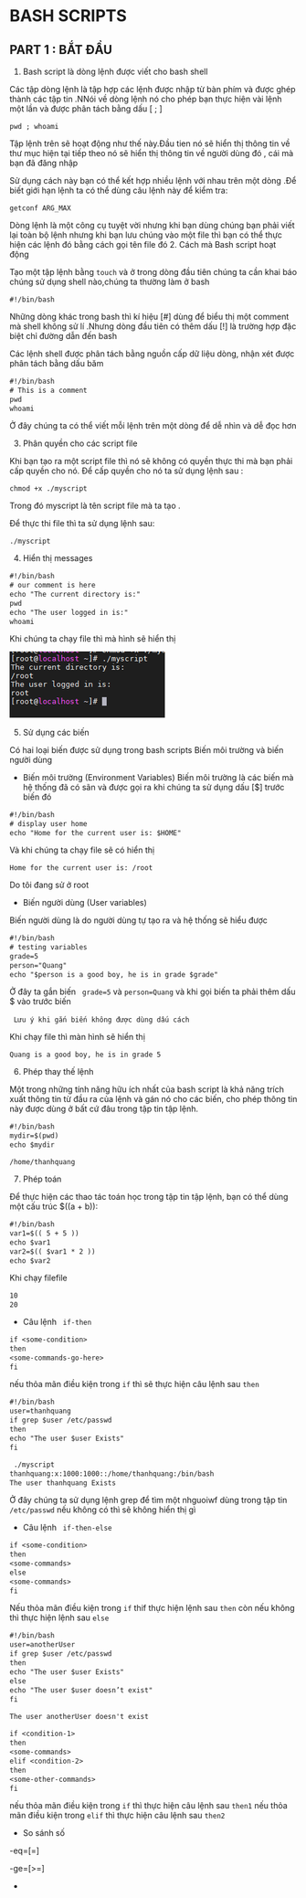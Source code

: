 # BASH SCRIPTS
## PART 1 : BẮT ĐẦU

1. Bash script là dòng lệnh được viết cho bash shell

Các tập dòng lệnh là tập hợp các lệnh được nhập từ bàn phím và được ghép thành các tập tin .NNói về dòng lệnh nó cho phép bạn thực hiện vài lệnh một lần và được phân tách bằng dấu [ ; ]

```
pwd ; whoami
```
Tập lệnh trên sẽ hoạt động như thế này.Đầu tien nó sẽ hiển thị thông tin về thư mục hiện tại tiếp theo nó sẽ hiển thị thông tin về người dùng đó , cái mà bạn đã đăng nhập

Sử dụng cách này bạn có thể kết hợp nhiều lệnh với nhau trên một dòng .Để biết giới hạn lệnh ta có thể dùng câu lệnh này để kiểm tra:
```
getconf ARG_MAX
 ```
Dòng lệnh là một công cụ tuyệt vời nhưng khi bạn dùng chúng bạn phải viết lại toàn bộ lệnh nhưng khi bạn lưu chúng vào một file thì bạn có thể thực hiện các lệnh đó bằng cách gọi tên file đó
2. Cách mà Bash script hoạt động

 Tạo một tập lệnh bằng ` touch ` và ở trong dòng đầu tiên chúng ta cần khai báo chúng sử dụng shell nào,chúng ta thường làm ở bash
```
#!/bin/bash
```
Những dòng khác trong bash thì kí hiệu [#] dùng để biểu thị một comment mà shell không sử lí .Nhưng dòng đầu tiên có thêm dấu [!] là trường hợp đặc biệt chỉ đường dẫn đến bash

Các lệnh shell được phân tách bằng nguồn cấp dữ liệu dòng, nhận xét được phân tách bằng dấu băm
```
#!/bin/bash
# This is a comment
pwd
whoami
```
Ở đây chúng ta có thể viết mỗi lệnh trên một dòng để dễ nhìn và dễ đọc hơn

3. Phân quyền cho các script file

Khi bạn tạo ra một script file thì nó sẽ không có quyền thực thi mà bạn phải cấp quyền cho nó. Để cấp quyền cho nó ta sử dụng lệnh sau :
```
chmod +x ./myscript
```
Trong đó myscript là tên script file mà ta tạo .

Để thực thi file thì ta sử dụng lệnh sau:
```
./myscript
```
4. Hiển thị messages
```
#!/bin/bash
# our comment is here
echo "The current directory is:"
pwd
echo "The user logged in is:"
whoami
```
Khi chúng ta chạy file thì mà hình sẽ hiển thị

![alt](/images/Screenshot_1.png)

5. Sử dụng các biến 

Có hai loại biến được sử dụng trong bash scripts
Biến môi trường và biến người dùng
- Biến môi trường (Environment Variables)
Biến môi trường là các biến mà hệ thống đã có sãn và được gọi ra khi chúng ta sử dụng dấu [$] trước biến đó
```
#!/bin/bash
# display user home
echo "Home for the current user is: $HOME"
```
Và khi chúng ta chạy file sẽ có hiển thị 
```
Home for the current user is: /root
```
Do tôi đang sử ở root
- Biến người dùng (User variables)

Biến người dùng là do người dùng tự tạo ra và hệ thống sẽ hiểu được
```
#!/bin/bash
# testing variables
grade=5
person="Quang"
echo "$person is a good boy, he is in grade $grade"
```
Ở đây ta gắn biến ` grade=5` và `person=Quang` và khi gọi biến ta phải thêm dấu $ vào trước biến

` Lưu ý khi gắn biến không được dùng dấu cách`

Khi chạy file thì màn hình sẽ hiển thị 
```
Quang is a good boy, he is in grade 5
```
6. Phép thay thế lệnh 

Một trong những tính năng hữu ích nhất của bash script là khả năng trích xuất thông tin từ đầu ra của lệnh và gán nó cho các biến, cho phép thông tin này được dùng ở bất cứ đâu trong tập tin tập lệnh. 
```
#!/bin/bash
mydir=$(pwd)
echo $mydir
```
```
/home/thanhquang
```
7. Phép toán

Để thực hiện các thao tác toán học trong tập tin tập lệnh, bạn có thể dùng một cấu trúc $((a + b)): 
```
#!/bin/bash
var1=$(( 5 + 5 ))
echo $var1
var2=$(( $var1 * 2 ))
echo $var2
```
Khi chạy filefile
```
10
20
```
- Câu lệnh ` if-then`
```
if <some-condition>
then
<some-commands-go-here>
fi
```
nếu thỏa mãn điều kiện trong ` if ` thì sẽ thực hiện câu lệnh sau ` then `
```
#!/bin/bash
user=thanhquang
if grep $user /etc/passwd
then
echo "The user $user Exists"
fi
```
```
 ./myscript
thanhquang:x:1000:1000::/home/thanhquang:/bin/bash
The user thanhquang Exists
```
Ở đây chúng ta sử dụng lệnh grep để tìm một nhguoiwf dùng trong tập tin ` /etc/passwd ` nếu không có thì sẽ không hiển thị gì

- Câu lệnh ` if-then-else`
```
if <some-condition>
then
<some-commands>
else
<some-commands>
fi
```
Nếu thỏa mãn điều kiện trong `if` thif thực hiện lệnh sau `then` còn nếu không thì thực hiện lệnh sau `else`
```
#!/bin/bash
user=anotherUser
if grep $user /etc/passwd
then
echo "The user $user Exists"
else
echo "The user $user doesn’t exist"
fi
```
```
The user anotherUser doesn't exist
```
```
if <condition-1>
then
<some-commands>
elif <condition-2>
then
<some-other-commands>
fi
```
nếu thỏa mãn điều kiện trong `if` thì thực hiện câu lệnh sau `then1` nếu thỏa mãn điều kiện trong `elif` thì thực hiện câu lệnh sau `then2`


- So sánh số

-eq=[=]

-ge=[>=]

-